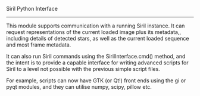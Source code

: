 Siril Python Interface
**********************

This module supports communication with a running Siril instance.
It can request representations of the current loaded image plus its
metadata,, including details of detected stars, as well as the
current loaded sequence and most frame metadata.

It can also run Siril commands using the SirilInterface.cmd()
method, and the intent is to provide a capable interface for writing
advanced scripts for Siril to a level not possible with the previous
simple script files.

For example, scripts can now have GTK (or Qt!) front ends using the
gi or pyqt modules, and they can utilise numpy, scipy, pillow etc.
